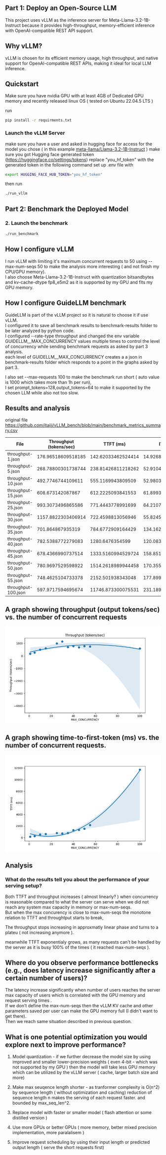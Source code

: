 ## Part 1: Deploy an Open-Source LLM

This project uses vLLM as the inference server for Meta-Llama-3.2-1B-Instruct because it provides high-throughput, memory-efficient inference with OpenAI-compatible REST API support.

## Why vLLM?
vLLM is chosen for its efficient memory usage, high throughput, and native support for OpenAI-compatible REST APIs, making it ideal for local LLM inference.

## Quickstart
Make sure you have nvidia GPU with at least 4GB of Dedicated GPU memory and recently released linux OS ( tested on Ubuntu 22.04.5 LTS  ) 

run 
```bash
pip install -r requirments.txt
```

### Launch the vLLM Server
make sure you have a user and asked in hugging face for access for the model you chose ( in this example [meta-llama/Llama-3.2-1B-Instruct](https://huggingface.co/meta-llama/Llama-3.2-1B-Instruct) )
make sure you got Hugging face generated token (https://huggingface.co/settings/tokens)
replace "you_hf_token" with the generated token in the following command
set up .env file with 
```bash
export HUGGING_FACE_HUB_TOKEN="you_hf_token"
```

then run 
```bash
./run_vllm
```

## Part 2: Benchmark the Deployed Model
### 2. Launch the benchmark
```bash
./run_benchmark
```

## How I configure vLLM
I run vLLM with limiting it's maximum concurrent requests to 50 using --max-num-seqs 50 to make the analysis more interesting ( and not finish my CPU/GPU memory). <br> 
I also choose Meta-Llama-3.2-1B-Instruct with quantization bitsandbytes and kv-cache-dtype fp8_e5m2 as it is supported by my GPU and fits my GPU memory.

## How I configure GuideLLM benchmark 
GuideLLM is part of the vLLM project so it is natural to choose it if use vLLM.  <br> 
I configured it to save all benchmark results to benchmark-results folder to be later analyzed by python code.  <br> 
I configured --rate-type throughput and changed the env variable GUIDELLM__MAX_CONCURRENCY values multiple times to control the level of concurrency while sending benchmark requests as asked by part 3 analysis.  <br> 
each level of GUIDELLM__MAX_CONCURRENCY creates a a json in benchmark-results folder which responds to a point in the graphs asked by part 3.  <br> 

I also set --max-requests 100 to make the benchmark run short ( auto value is 1000 which takes more than 1h per run),  <br> 
I set prompt_tokens=128,output_tokens=64 to make it supported by the chosen LLM while also not too slow.  <br> 

## Results and analysis
original file
https://github.com/itaijj/vLLM_bench/blob/main/benchmark_metrics_summary.csv


|File               |Throughput (tokens/sec)|TTFT (ms)         |ITL (ms)          |E2E Latency (ms)  |successful|errored|incomplete|total|MAX_CONCURRENCY|
|-------------------|-----------------------|------------------|------------------|------------------|----------|-------|----------|-----|---------------|
|throughput-1.json  |176.96518609518185     |142.62033462524414|14.926889699602883|1083.368525505066 |100       |0      |0         |100  |1              |
|throughput-5.json  |268.78800301738744     |238.81426811218262|52.91046782145426 |3572.4412918090816|100       |0      |0         |100  |5              |
|throughput-10.json |492.7746744109611      |555.1169943809509 |52.98030751092093 |3893.1265783309937|100       |0      |0         |100  |10             |
|throughput-15.json |608.673142087867       |612.2225093841553 |61.899358431498214|4512.113573551176 |100       |0      |0         |100  |15             |
|throughput-25.json |993.3073496865586      |771.4443778991699 |64.21078916579958 |4816.92489862442  |100       |0      |0         |100  |25             |
|throughput-30.json |1157.8822303406914     |722.4598813056946 |55.8245723588126  |4239.600236415863 |100       |0      |0         |100  |30             |
|throughput-35.json |701.864867935319       |784.6772909164429 |134.16212990170433|9237.067313194275 |100       |0      |0         |100  |35             |
|throughput-40.json |782.5388772279083      |1280.6476354599   |120.08334125791276|8846.103188991545 |100       |0      |0         |100  |40             |
|throughput-45.json |678.4366990737514      |1333.5160994529724|158.85149868707805|11341.336624622345|100       |0      |0         |100  |45             |
|throughput-50.json |780.9697529598922      |1514.2618989944458|170.3552846681504 |12246.83022737503 |100       |0      |0         |100  |50             |
|throughput-55.json |748.4625104733378      |2152.501938343048 |177.89952944195463|13360.371215343475|100       |0      |0         |100  |55             |
|throughput-100.json|597.9717594695674      |11746.873300075531|231.18942540789408|26311.972041130062|100       |0      |0         |100  |100            |



## A graph showing throughput (output tokens/sec) vs. the number of concurrent requests
![plot](plots/throughput.png)

## A graph showing time-to-first-token (ms) vs. the number of concurrent requests.
![plot](plots/TTFT.png)

## Analysis
### What do the results tell you about the performance of your serving setup?
Both TTFT and throughput increases ( almost linearly? ) when concurrency is reasonable compared to what the server can serve when we did not reach any system max capacity in memory or max-num-seqs.  <br> 
But when the max concurency is close to max-num-seqs the monotone relation to TTFT and throughtput starts to break,  <br> 

The throughput stops increasing in approxmatly linear phase and turns to a plateu ( not increasing anymore ).  <br> 

meanwhile TTFT exponentialy grows, as many requests can't be handled by the server as it is busy 100% of the times ( it reached  max-num-seqs ).  <br> 

## Where do you observe performance bottlenecks (e.g., does latency increase significantly after a certain number of users)?

The latency increase significantly when number of users reaches the server max capacity of users which is correlated with the GPU memory and request serving times .  <br> 
If we don't define the max-num-seqs then the vLLM KV cache and other parameters saved per user can make the GPU memory full (I didn't want to get there).  <br> 
Then we reach same situation described in previous question.

## What is one potential optimization you would explore next to improve performance?
1. Model quantization - if we further decrease the model size by using improved and smaller lower-precision  weights  ( even 4-bit - which was not supported by my GPU ) then the model will take less GPU memory which can be utilized by the vLLM server ( cache, larger batch size and more)

2. Make max seuqence length shorter - as tranformer complexity is O(n^2) by sequence length ( without optimization and caching) reduction of sequence length n makes the serving of each request faster. and bounded by max_seq_len^2. 

3.  Replace model with faster or smaller model ( flash attention or some distilled version )

4.  Use more GPUs or better GPUs ( more memory, better mixed precision implementation, more paralalisem ) 

5. Improve request scheduling by using their input length or predicted output length ( serve the short requests first)

